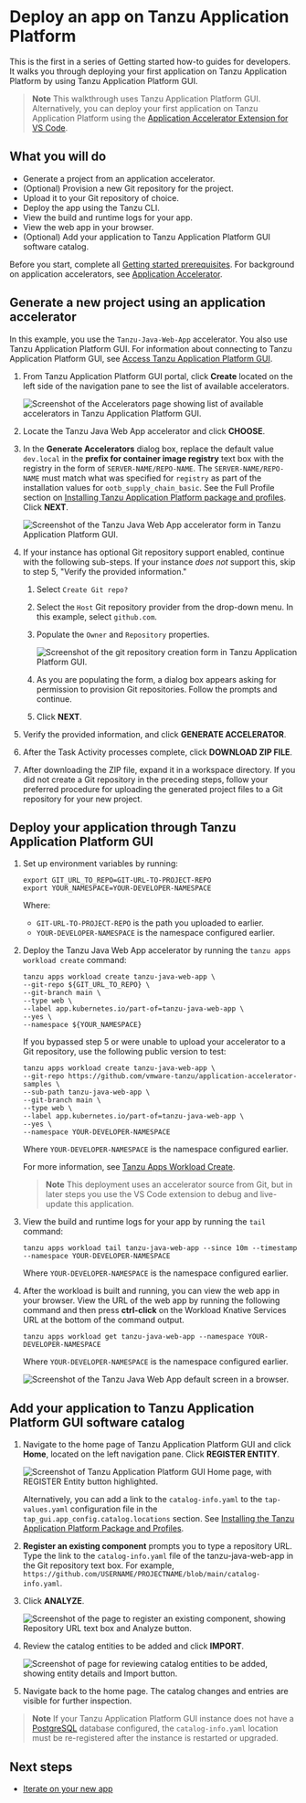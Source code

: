 # Deploy an app on Tanzu Application Platform

This is the first in a series of Getting started how-to guides for developers. It walks you through deploying your first application on Tanzu Application Platform by using Tanzu Application Platform GUI.

>**Note** This walkthrough uses Tanzu Application Platform GUI. Alternatively, you can deploy your first application on Tanzu Application Platform using the [Application Accelerator Extension for VS Code](../application-accelerator/vscode.hbs.md).

## <a id="you-will"></a>What you will do

- Generate a project from an application accelerator.
- (Optional) Provision a new Git repository for the project.
- Upload it to your Git repository of choice.
- Deploy the app using the Tanzu CLI.
- View the build and runtime logs for your app.
- View the web app in your browser.
- (Optional) Add your application to Tanzu Application Platform GUI software catalog.

Before you start, complete all [Getting started prerequisites](../getting-started.md#get-started-prereqs). For background on application accelerators, see [Application Accelerator](about-application-accelerator.md).

## <a id="generate-project"></a>Generate a new project using an application accelerator

In this example, you use the `Tanzu-Java-Web-App` accelerator. You also use Tanzu Application Platform GUI. For information about connecting to Tanzu Application Platform GUI, see
   [Access Tanzu Application Platform GUI](../tap-gui/accessing-tap-gui.md).

1. From Tanzu Application Platform GUI portal, click **Create** located on the left side of the
   navigation pane to see the list of available accelerators.

    ![Screenshot of the Accelerators page showing list of available accelerators in Tanzu Application Platform GUI.](../images/getting-started-tap-gui-1.png)

2. Locate the Tanzu Java Web App accelerator and click **CHOOSE**.

3. In the **Generate Accelerators** dialog box, replace the default value `dev.local` in the **prefix for container image registry** text box
   with the registry in the form of `SERVER-NAME/REPO-NAME`.
   The `SERVER-NAME/REPO-NAME` must match what was specified for `registry` as part of the installation values for `ootb_supply_chain_basic`. See the Full Profile section on [Installing Tanzu Application Platform package and profiles](../install.hbs.md#full-profile). Click **NEXT**.

    ![Screenshot of the Tanzu Java Web App accelerator form in Tanzu Application Platform GUI.](../images/getting-started-tap-gui-1-1.png)

4. If your instance has optional Git repository support enabled, continue with the following sub-steps. If your instance _does not_ support this, skip to step 5, "Verify the provided information."
    1. Select `Create Git repo?`
    2. Select the `Host` Git repository provider from the drop-down menu. In this example, select `github.com`.
    3. Populate the `Owner` and `Repository` properties.

        ![Screenshot of the git repository creation form in Tanzu Application Platform GUI.](../images/getting-started-tap-gui-1-2.png)

    4. As you are populating the form, a dialog box appears asking for permission to provision Git repositories. Follow the prompts and continue.
    5. Click **NEXT**.

5. Verify the provided information, and click **GENERATE ACCELERATOR**.

6. After the Task Activity processes complete, click **DOWNLOAD ZIP FILE**.

7. After downloading the ZIP file, expand it in a workspace directory. If you did not create a Git repository in the preceding steps, follow your preferred procedure for uploading the generated project files to a Git repository for your new project.

## <a id="deploy-your-app"></a>Deploy your application through Tanzu Application Platform GUI

1. Set up environment variables by running:

    ```console
    export GIT_URL_TO_REPO=GIT-URL-TO-PROJECT-REPO
    export YOUR_NAMESPACE=YOUR-DEVELOPER-NAMESPACE
    ```

    Where:

    - `GIT-URL-TO-PROJECT-REPO` is the path you uploaded to earlier.
    - `YOUR-DEVELOPER-NAMESPACE` is the namespace configured earlier.

2. Deploy the Tanzu Java Web App accelerator by running the `tanzu apps workload create` command:

    ```console
    tanzu apps workload create tanzu-java-web-app \
    --git-repo ${GIT_URL_TO_REPO} \
    --git-branch main \
    --type web \
    --label app.kubernetes.io/part-of=tanzu-java-web-app \
    --yes \
    --namespace ${YOUR_NAMESPACE}
    ```

    If you bypassed step 5 or were unable to upload your accelerator to a Git repository, use the following public version to test:

    ```console
    tanzu apps workload create tanzu-java-web-app \
    --git-repo https://github.com/vmware-tanzu/application-accelerator-samples \
    --sub-path tanzu-java-web-app \
    --git-branch main \
    --type web \
    --label app.kubernetes.io/part-of=tanzu-java-web-app \
    --yes \
    --namespace YOUR-DEVELOPER-NAMESPACE
    ```

    Where `YOUR-DEVELOPER-NAMESPACE` is the namespace configured earlier.

    For more information, see [Tanzu Apps Workload Create](../cli-plugins/apps/command-reference/tanzu-apps-workload-create.md).

    > **Note** This deployment uses an accelerator source from Git, but in later steps you use the VS Code extension
    to debug and live-update this application.

3. View the build and runtime logs for your app by running the `tail` command:

    ```console
    tanzu apps workload tail tanzu-java-web-app --since 10m --timestamp --namespace YOUR-DEVELOPER-NAMESPACE
    ```

    Where `YOUR-DEVELOPER-NAMESPACE` is the namespace configured earlier.

4. After the workload is built and running, you can view the web app in your browser. View the URL of the web app by running the following command and then press **ctrl-click** on the Workload Knative Services URL at the bottom of the command output.

    ```console
    tanzu apps workload get tanzu-java-web-app --namespace YOUR-DEVELOPER-NAMESPACE
    ```

    Where `YOUR-DEVELOPER-NAMESPACE` is the namespace configured earlier.

    ![Screenshot of the Tanzu Java Web App default screen in a browser.](../images/getting-started-tap-gui-8.png)


## <a id="add-app-to-gui-cat"></a>Add your application to Tanzu Application Platform GUI software catalog

1. Navigate to the home page of Tanzu Application Platform GUI and click **Home**, located on the left navigation pane. Click **REGISTER ENTITY**.

    ![Screenshot of Tanzu Application Platform GUI Home page, with REGISTER Entity button highlighted.](../images/getting-started-tap-gui-5.png)

    Alternatively, you can add a link to the `catalog-info.yaml` to the `tap-values.yaml` configuration file in the `tap_gui.app_config.catalog.locations` section. See [Installing the Tanzu Application Platform Package and Profiles](../install.md#full-profile).

2. **Register an existing component** prompts you to type a repository URL.
Type the link to the `catalog-info.yaml` file of the tanzu-java-web-app in the Git repository text box. For example,
`https://github.com/USERNAME/PROJECTNAME/blob/main/catalog-info.yaml`.

1. Click **ANALYZE**.

    ![Screenshot of the page to register an existing component, showing Repository URL text box and Analyze button.](../images/getting-started-tap-gui-6.png)

2. Review the catalog entities to be added and click **IMPORT**.

    ![Screenshot of page for reviewing catalog entities to be added, showing entity details and Import button.](../images/getting-started-tap-gui-7.png)

3. Navigate back to the home page. The catalog changes and entries are visible for further inspection.

>**Note** If your Tanzu Application Platform GUI instance does not have a [PostgreSQL](../tap-gui/database.md) database configured, the `catalog-info.yaml` location must be re-registered after the instance is restarted or upgraded.

## Next steps

- [Iterate on your new app](iterate-new-app.md)

